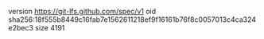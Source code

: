 version https://git-lfs.github.com/spec/v1
oid sha256:18f555b8449c16fab7e1562611218ef9f16161b76f8c0057013c4ca324e2bec3
size 4191

